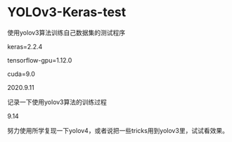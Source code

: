 # YOLOv3-Keras-test

使用yolov3算法训练自己数据集的测试程序

keras=2.2.4

tensorflow-gpu=1.12.0

cuda=9.0

2020.9.11

记录一下使用yolov3算法的训练过程

9.14

努力使用所学复现一下yolov4，或者说把一些tricks用到yolov3里，试试看效果。
